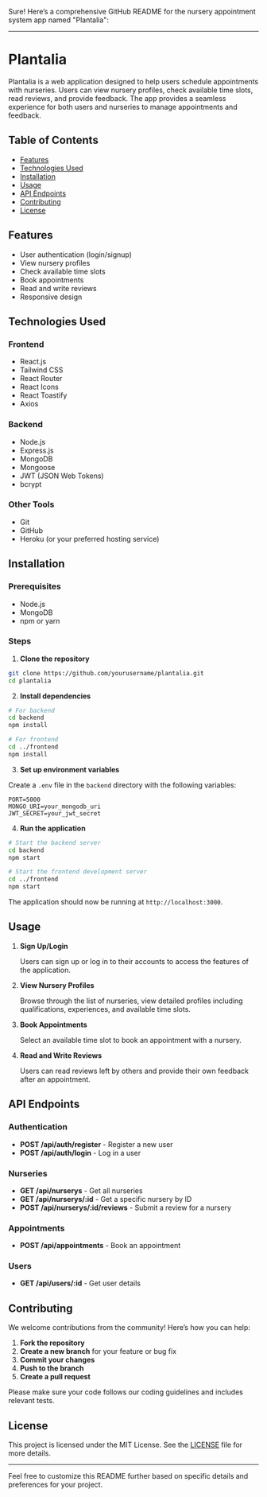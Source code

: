 Sure! Here’s a comprehensive GitHub README for the nursery appointment system app named "Plantalia":

---

# Plantalia

Plantalia is a web application designed to help users schedule appointments with nurseries. Users can view nursery profiles, check available time slots, read reviews, and provide feedback. The app provides a seamless experience for both users and nurseries to manage appointments and feedback.

## Table of Contents

- [Features](#features)
- [Technologies Used](#technologies-used)
- [Installation](#installation)
- [Usage](#usage)
- [API Endpoints](#api-endpoints)
- [Contributing](#contributing)
- [License](#license)

## Features

- User authentication (login/signup)
- View nursery profiles
- Check available time slots
- Book appointments
- Read and write reviews
- Responsive design

## Technologies Used

### Frontend

- React.js
- Tailwind CSS
- React Router
- React Icons
- React Toastify
- Axios

### Backend

- Node.js
- Express.js
- MongoDB
- Mongoose
- JWT (JSON Web Tokens)
- bcrypt

### Other Tools

- Git
- GitHub
- Heroku (or your preferred hosting service)

## Installation

### Prerequisites

- Node.js
- MongoDB
- npm or yarn

### Steps

1. **Clone the repository**

```bash
git clone https://github.com/yourusername/plantalia.git
cd plantalia
```

2. **Install dependencies**

```bash
# For backend
cd backend
npm install

# For frontend
cd ../frontend
npm install
```

3. **Set up environment variables**

Create a `.env` file in the `backend` directory with the following variables:

```env
PORT=5000
MONGO_URI=your_mongodb_uri
JWT_SECRET=your_jwt_secret
```

4. **Run the application**

```bash
# Start the backend server
cd backend
npm start

# Start the frontend development server
cd ../frontend
npm start
```

The application should now be running at `http://localhost:3000`.

## Usage

1. **Sign Up/Login**

   Users can sign up or log in to their accounts to access the features of the application.

2. **View Nursery Profiles**

   Browse through the list of nurseries, view detailed profiles including qualifications, experiences, and available time slots.

3. **Book Appointments**

   Select an available time slot to book an appointment with a nursery.

4. **Read and Write Reviews**

   Users can read reviews left by others and provide their own feedback after an appointment.

## API Endpoints

### Authentication

- **POST /api/auth/register** - Register a new user
- **POST /api/auth/login** - Log in a user

### Nurseries

- **GET /api/nurserys** - Get all nurseries
- **GET /api/nurserys/:id** - Get a specific nursery by ID
- **POST /api/nurserys/:id/reviews** - Submit a review for a nursery

### Appointments

- **POST /api/appointments** - Book an appointment

### Users

- **GET /api/users/:id** - Get user details

## Contributing

We welcome contributions from the community! Here’s how you can help:

1. **Fork the repository**
2. **Create a new branch** for your feature or bug fix
3. **Commit your changes**
4. **Push to the branch**
5. **Create a pull request**

Please make sure your code follows our coding guidelines and includes relevant tests.

## License

This project is licensed under the MIT License. See the [LICENSE](LICENSE) file for more details.

---

Feel free to customize this README further based on specific details and preferences for your project.
